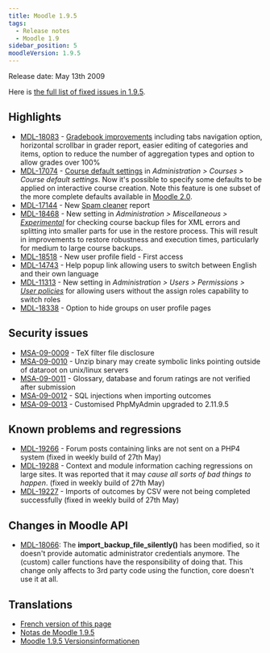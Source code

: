 ```yaml
---
title: Moodle 1.9.5
tags:
  - Release notes
  - Moodle 1.9
sidebar_position: 5
moodleVersion: 1.9.5
---
```

Release date: May 13th 2009

Here is [the full list of fixed issues in 1.9.5](http://tracker.moodle.org/browse/MDL/fixforversion/10320).

## Highlights

- [MDL-18083](https://tracker.moodle.org/browse/MDL-18083) - [Gradebook improvements](https://docs.moodle.org/dev/Gradebook_improvements_in_Moodle_1.9.5) including tabs navigation option, horizontal scrollbar in grader report, easier editing of categories and items, option to reduce the number of aggregation types and option to allow grades over 100%
- [MDL-17074](https://tracker.moodle.org/browse/MDL-17074) - [Course default settings](https://docs.moodle.org/dev/Course_default_settings) in *Administration > Courses > Course default settings*. Now it's possible to specify some defaults to be applied on interactive course creation. Note this feature is one subset of the more complete defaults available in [Moodle 2.0](https://docs.moodle.org/Category/Moodle_2.0).
- [MDL-17144](https://tracker.moodle.org/browse/MDL-17144) - New [Spam cleaner](https://docs.moodle.org/dev/Spam_cleaner) report
- [MDL-18468](https://tracker.moodle.org/browse/MDL-18468) - New setting in *Administration > Miscellaneous > [Experimental](https://docs.moodle.org/dev/Experimental)* for checking course backup files for XML errors and splitting into smaller parts for use in the restore process. This will result in improvements to restore robustness and execution times, particularly for medium to large course backups.
- [MDL-18518](https://tracker.moodle.org/browse/MDL-18518) - New user profile field - First access
- [MDL-14743](https://tracker.moodle.org/browse/MDL-14743) - Help popup link allowing users to switch between English and their own language
- [MDL-11313](https://tracker.moodle.org/browse/MDL-11313) - New setting in *Administration > Users > Permissions > [User policies](https://docs.moodle.org/dev/User_policies)* for allowing users without the assign roles capability to switch roles
- [MDL-18338](https://tracker.moodle.org/browse/MDL-18338) - Option to hide groups on user profile pages

## Security issues

- [MSA-09-0009](http://moodle.org/mod/forum/discuss.php?d=121039) - TeX filter file disclosure
- [MSA-09-0010](http://moodle.org/mod/forum/discuss.php?d=123855) - Unzip binary may create symbolic links pointing outside of dataroot on unix/linux servers
- [MSA-09-0011](http://moodle.org/mod/forum/discuss.php?d=123856) - Glossary, database and forum ratings are not verified after submission
- [MSA-09-0012](http://moodle.org/mod/forum/discuss.php?d=123858) - SQL injections when importing outcomes
- [MSA-09-0013](http://moodle.org/mod/forum/discuss.php?d=123860) - Customised PhpMyAdmin upgraded to 2.11.9.5

## Known problems and regressions

- [MDL-19266](https://tracker.moodle.org/browse/MDL-19266) - Forum posts containing links are not sent on a PHP4 system  (fixed in weekly build of 27th May)
- [MDL-19288](https://tracker.moodle.org/browse/MDL-19288) - Context and module information caching regressions on large sites. It was reported that it may *cause all sorts of bad things to happen*.  (fixed in weekly build of 27th May)
- [MDL-19227](https://tracker.moodle.org/browse/MDL-19227) - Imports of outcomes by CSV were not being completed successfully (fixed in weekly build of 27th May)

## Changes in Moodle API

- [MDL-18066](https://tracker.moodle.org/browse/MDL-18066): The **import_backup_file_silently()** has been modified, so it doesn't provide automatic administrator credentials anymore. The (custom) caller functions have the responsibility of doing that. This change only affects to 3rd party code using the function, core doesn't use it at all.

## Translations

- [French version of this page](https://docs.moodle.org/19/fr/Notes_de_mise_à_jour_de_Moodle_1.9.5)
- [Notas de Moodle 1.9.5](https://docs.moodle.org/es/Notas_de_Moodle_1.9.5)
- [Moodle 1.9.5 Versionsinformationen](https://docs.moodle.org/de/Moodle_1.9.5_Versionsinformationen)
